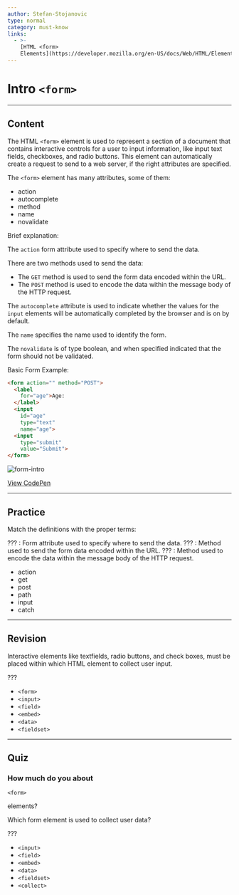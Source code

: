 ```yaml
---
author: Stefan-Stojanovic
type: normal
category: must-know
links:
  - >-
    [HTML <form>
    Elements](https://developer.mozilla.org/en-US/docs/Web/HTML/Element/form){documentation}
---
```


# Intro `<form>`


---

## Content

The HTML `<form>` element is used to represent a section of a document that contains interactive controls for a user to input information, like input text fields, checkboxes, and radio buttons. This element can automatically create a request to send to a web server, if the right attributes are specified.

The `<form>` element has many attributes, some of them:

* action
* autocomplete
* method
* name
* novalidate

Brief explanation:

The `action` form attribute used to specify where to send the data.

There are two methods used to send the data:

* The `GET` method is used to send the form data encoded within the URL.
* The `POST` method is used to encode the data within the message body of the HTTP request.

The `autocomplete` attribute is used to indicate whether the values for the `input` elements will be automatically completed by the browser and is on by default.

The `name` specifies the name used to identify the form.

The `novalidate` is of type boolean, and when specified indicated that the form should not be validated.

Basic Form Example:

```html
<form action="" method="POST">
  <label
    for="age">Age:
  </label>
  <input
    id="age"
    type="text"
    name="age">
  <input
    type="submit"
    value="Submit">
</form>
```

![form-intro](https://img.enkipro.com/d8f6de0fd5a595a1eef2b475dea8339e.png)

[View CodePen](https://codepen.io/enkidevs/pen/MBgZxg)


---

## Practice

Match the definitions with the proper terms:

??? : Form attribute used to specify where to send the data.
??? : Method used to send the form data encoded within the URL.
??? : Method used to encode the data within the message body of the HTTP request.

* action
* get
* post
* path
* input
* catch


---

## Revision

Interactive elements like textfields, radio buttons, and check boxes, must be placed within which HTML element to collect user input.

???

* `<form>`
* `<input>`
* `<field>`
* `<embed>`
* `<data>`
* `<fieldset>`


---

## Quiz

### How much do you about


`<form>`

 elements?

Which form element is used to collect user data?

???

* `<input>`
* `<field>`
* `<embed>`
* `<data>`
* `<fieldset>`
* `<collect>`

